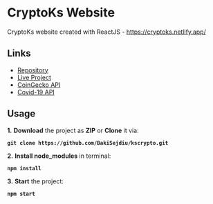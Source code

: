 # CryptoKs Website 
CryptoKs website created with ReactJS - https://cryptoks.netlify.app/

## Links 
- [Repository](https://github.com/BakiSejdiu/kscrypto)
- [Live Project](https://https://cryptoks.netlify.app/)
- [CoinGecko API](https://www.coingecko.com/en/api)
- [Covid-19 API](https://corona.lmao.ninja/)

## Usage
**1.** **Download** the project as **ZIP** or **Clone** it via:

**` git clone https://github.com/BakiSejdiu/kscrypto.git `**

**2.** **Install node_modules** in terminal: 

**`npm install `**

**3.** **Start** the project:

**`npm start`**
